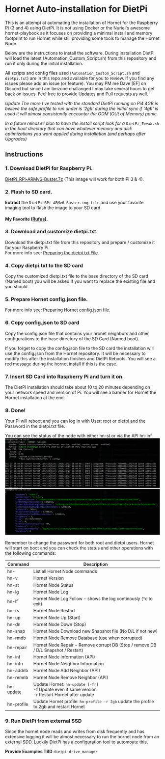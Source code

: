 # Hornet Auto-installation for DietPi
This is an attempt at automating the installation of Hornet for the Raspberry Pi (3 and 4) using DietPi. It is not using Docker or the Nuriel's awesome hornet-playbook as it focuses on providing a minimal install and memory footprint to run Hornet while still providing some tools to manage the Hornet Node. 

Below are the instructions to install the software. During installation DietPi will load the latest (Automation_Custom_Script.sh) from this repository and run it only during the initial installation.

All scripts and config files used (`Automation_Custom_Script.sh` and `dietpi.txt`) are in this repo and available for you to review. If you find any issues please add an issue (or feature). You may PM me  Dave [EF]  on Discord but since I am timzone challanged I may take several hours to get back on issues. Feel free to provide Updates and Pull requests as well.

*Update The more I've tested with the standard DietPi running on Pi4 4GB is believe the safe profile to run under is '2gb' during the initial sync if '4gb' is used it will almost consistantly encounter the OOM (OUt of Memory) panic.*

*In a future release I plan to have the install script look for a `DietPi_Tweak.sh` in the boot directory that can have whatever memory and disk optimizations you want applied during installation (and perhaps after Upgrades)*

## Instructions

### 1. Download DietPi for Raspberry Pi.
[DietPi_RPi-ARMv6-Buster.7z](https://dietpi.com/downloads/images/DietPi_RPi-ARMv6-Buster.7z) (This image will work for both Pi 3 & 4).

### 2. Flash to SD card.
**Extract** the `DietPi_RPi-ARMv6-Buster.img file` and use your favorite imaging tool to flash the image to your SD card.
#### My Favorite ([Rufus](https://rufus.ie/)).

### 3. Download and customize dietpi.txt.
Download the dietpi.txt file from this repository and prepare / customize it for your Raspberry Pi.<br>
For more info see: [Preparing the dietpi.txt File](CustomizeDietPiFile.md).

### 4. Copy dietpi.txt to the SD card
Copy the customized dietpi.txt file to the base directory of the SD card (Named boot) you will be asked if you want to replace the existing file and you should.

### 5. Prepare Hornet config.json file.
For more info see: [Preparing Hornet config.json file](CustomizeConfigJSON.md).

### 6. Copy config.json to SD card 
Copy the config.json file that contains your hronet neighbors and other configurations to the base directory of the SD Card (Named boot).

If you forget to copy the config.json file to the SD card the installation will use the config.json from the Hornet repository. It will be necessary to modify this after the installation finishes and DietPi Reboots. You will see a red message during the hornet install if this is the case.

### 7. Insert SD Card into Raspberry Pi and turn it on.
The DietPi installation should take about 10 to 20 minutes depending on your network speed and version of Pi. You will see a banner for Hornet the Hornet installation at the end.

### 8. Done!
Your Pi will reboot and you can log in with User: root or dietpi and the Password in the dietpi.txt file. 

You can see the status of the node with either hn-st or via the API hn-inf
![](/img/hornet-status.png)
![](/img/hornet-info.png)

Remember to change the password for both root and dietpi users. Hornet will start on boot and you can check the status and other operations with the following commands:

| Command      | Description                                                                         |
| ------------ |-------------------------------------------------------------------------------------|
| hn-          | List all Hornet Node commands   |
| hn-v         | Hornet Version |
| hn-st        | Hornet Node Status                                                                  |
| hn-lg        | Hornet Node Log                                                                     |
| hn-lf       | Hornet Node Log Follow - shows the log continously (^c to exit)                     |
| hn-rs        | Hornet Node Restart                                                                 |
| hn-up        | Hornet Node Up (Start)                                                              |
| hn-dn        | Hornet Node Down (Stop)                                                             |
| hn-snap      | Hornet Node Download new Snapshot file (No D/L if not new)                          |
| hn-rmdb      | Hornet Node Remove Database (use when corrupted)                                    |
| hn-repair    | Hornet Node Repair - Remove corrupt DB (Stop / remove DB / D/L Snapshot / Restart)  |
| hn-inf       | Hornet Node Information (API)                                                       |
| hn-infn      | Hornet Node Neighbor Information                                                    | 
| hn-addnb     | Hornet Node Add Neighbor (API)                                                      |
| hn-remnb     | Hornet Node Remove Neighbor (API)                                                   | 
| hn-update    | Update Hornet: `hn-update [-fr]` <br> -f Update even if same version<br> -r Restart Hornet after update|
| hn-profile   | Update Hornet profile: `hn-profile -r 2gb` update the profile to 2gb and restart Hornet|

### 9. Run DietPi from external SSD
Since the hornet node reads and writes from disk frequently and has extensive logging it will be almost necessary to run the hornet node from an external SDD. Luckily DietPi has a configuration tool to automoate this. 

**Provide Examples TBD**
`dietpi-drive_manager`
